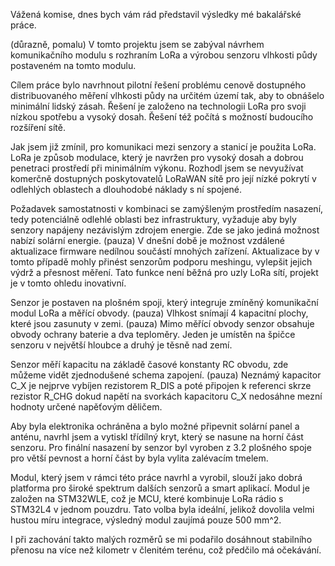 
Vážená komise, dnes bych vám rád představil výsledky mé bakalářské práce.

(důrazně, pomalu) V tomto projektu jsem se zabýval návrhem komunikačního modulu s rozhraním LoRa a výrobou senzoru vlhkosti půdy postaveném na tomto modulu.

Cílem práce bylo navrhnout pilotní řešení problému cenově dostupného distribuovaného měření vlhkosti půdy na určitém území tak, aby to obnášelo minimální lidský zásah. Řešení je založeno na technologii LoRa pro svoji nízkou spotřebu a vysoký dosah. Řešení též počítá s možností budoucího rozšíření sítě.

Jak jsem již zmínil, pro komunikaci mezi senzory a stanicí je použita LoRa. LoRa je způsob modulace, který je navržen pro vysoký dosah a dobrou penetraci prostředí při minimálním výkonu. Rozhodl jsem se nevyužívat komerčně dostupných poskytovatelů LoRaWAN sítě pro její nízké pokrytí v odlehlých oblastech a dlouhodobé náklady s ní spojené.

Požadavek samostatnosti v kombinaci se zamýšleným prostředím nasazení, tedy potenciálně odlehlé oblasti bez infrastruktury, vyžaduje aby byly senzory napájeny nezávislým zdrojem energie. Zde se jako jediná možnost nabízí solární energie. (pauza) V dnešní době je možnost vzdálené aktualizace firmware nedílnou součástí mnohých zařízení. Aktualizace by v tomto případě mohly přinést senzorům podporu meshingu, vylepšit jejich výdrž a přesnost měření. Tato funkce není běžná pro uzly LoRa sítí, projekt je v tomto ohledu inovativní.

Senzor je postaven na plošném spoji, který integruje zmíněný komunikační modul LoRa a měřící obvody. (pauza) Vlhkost snímají 4 kapacitní plochy, které jsou zasunuty v zemi. (pauza) Mimo měřící obvody senzor obsahuje obvody ochrany baterie a dva teploměry. Jeden je umístěn na špičce senzoru v největší hloubce a druhý je těsně nad zemí.

Senzor měří kapacitu na základě časové konstanty RC obvodu, zde můžeme vidět zjednodušené schema zapojení. (pauza) Neznámý kapacitor C_X je nejprve vybíjen rezistorem R_DIS a poté připojen k referenci skrze rezistor R_CHG dokud napětí na svorkách kapacitoru C_X nedosáhne mezní hodnoty určené napěťovým děličem.

Aby byla elektronika ochráněna a bylo možné připevnit solární panel a anténu, navrhl jsem a vytiskl třídílný kryt, který se nasune na horní část senzoru. Pro finální nasazení by senzor byl vyroben z 3.2 plošného spoje pro větší pevnost a horní část by byla vylita zalévacím tmelem.

Modul, který jsem v rámci této práce navrhl a vyrobil, slouží jako dobrá platforma pro široké spektrum dalších senzorů a smart aplikací. Modul je založen na STM32WLE, což je MCU, které kombinuje LoRa rádio s STM32L4 v jednom pouzdru. Tato volba byla ideální, jelikož dovolila velmi hustou míru integrace, výsledný modul zaujímá pouze 500 mm^2.

I při zachování takto malých rozměrů se mi podařilo dosáhnout stabilního přenosu na více než kilometr v členitém terénu, což předčilo má očekávání.
